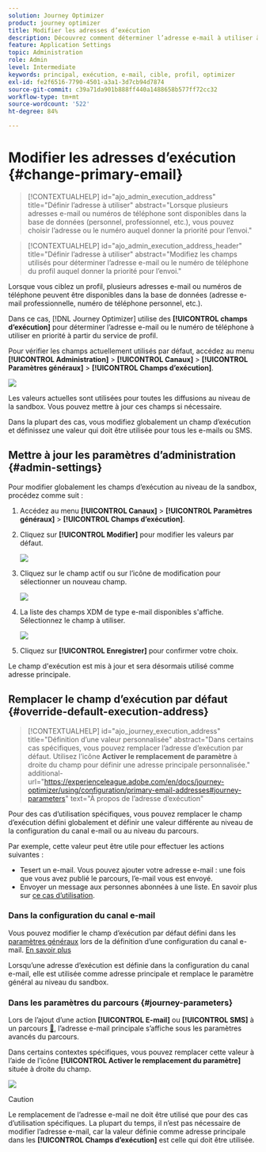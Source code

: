 ```yaml
---
solution: Journey Optimizer
product: journey optimizer
title: Modifier les adresses d’exécution
description: Découvrez comment déterminer l’adresse e-mail à utiliser à partir du service de profil.
feature: Application Settings
topic: Administration
role: Admin
level: Intermediate
keywords: principal, exécution, e-mail, cible, profil, optimizer
exl-id: fe2f6516-7790-4501-a3a1-3d7cb94d7874
source-git-commit: c39a71da901b888ff440a1488658b577ff72cc32
workflow-type: tm+mt
source-wordcount: '522'
ht-degree: 84%

---
```


# Modifier les adresses d’exécution {#change-primary-email}

>[!CONTEXTUALHELP]
>id="ajo_admin_execution_address"
>title="Définir l’adresse à utiliser"
>abstract="Lorsque plusieurs adresses e-mail ou numéros de téléphone sont disponibles dans la base de données (personnel, professionnel, etc.), vous pouvez choisir l’adresse ou le numéro auquel donner la priorité pour l’envoi."

>[!CONTEXTUALHELP]
>id="ajo_admin_execution_address_header"
>title="Définir l’adresse à utiliser"
>abstract="Modifiez les champs utilisés pour déterminer l’adresse e-mail ou le numéro de téléphone du profil auquel donner la priorité pour l’envoi."

Lorsque vous ciblez un profil, plusieurs adresses e-mail ou numéros de téléphone peuvent être disponibles dans la base de données (adresse e-mail professionnelle, numéro de téléphone personnel, etc.).

Dans ce cas, [!DNL Journey Optimizer] utilise des **[!UICONTROL champs d’exécution]** pour déterminer l’adresse e-mail ou le numéro de téléphone à utiliser en priorité à partir du service de profil.

Pour vérifier les champs actuellement utilisés par défaut, accédez au menu **[!UICONTROL Administration]** > **[!UICONTROL Canaux]** > **[!UICONTROL Paramètres généraux]** > **[!UICONTROL Champs d’exécution]**.

![](assets/primary-address-execution-fields.png)

Les valeurs actuelles sont utilisées pour toutes les diffusions au niveau de la sandbox. Vous pouvez mettre à jour ces champs si nécessaire.

Dans la plupart des cas, vous modifiez globalement un champ d’exécution et définissez une valeur qui doit être utilisée pour tous les e-mails ou SMS. <!--[Learn how](#admin-settings)-->

<!--In some specific use cases only, you can override the value set globally and define a different value at the journey level. [Learn more](#journey-parameters)-->

## Mettre à jour les paramètres d’administration {#admin-settings}

Pour modifier globalement les champs d’exécution au niveau de la sandbox, procédez comme suit :

1. Accédez au menu **[!UICONTROL Canaux]** > **[!UICONTROL Paramètres généraux]** > **[!UICONTROL Champs d’exécution]**.

1. Cliquez sur **[!UICONTROL Modifier]** pour modifier les valeurs par défaut.

   ![](assets/primary-address.png)

1. Cliquez sur le champ actif ou sur l’icône de modification pour sélectionner un nouveau champ.

   ![](assets/primary-address-edit.png)

1. La liste des champs XDM de type e-mail disponibles s&#39;affiche. Sélectionnez le champ à utiliser.

   ![](assets/primary-address-select-field.png)

1. Cliquez sur **[!UICONTROL Enregistrer]** pour confirmer votre choix.

Le champ d&#39;exécution est mis à jour et sera désormais utilisé comme adresse principale.

<!--1. You can also select an additional field to use as secondary email address. This allows you to determine which field to use if the primary field is empty for a profile. -->

## Remplacer le champ d’exécution par défaut {#override-default-execution-address}

>[!CONTEXTUALHELP]
>id="ajo_journey_execution_address"
>title="Définition d’une valeur personnalisée"
>abstract="Dans certains cas spécifiques, vous pouvez remplacer l’adresse d’exécution par défaut. Utilisez l’icône **Activer le remplacement de paramètre** à droite du champ pour définir une adresse principale personnalisée."
>additional-url="https://experienceleague.adobe.com/en/docs/journey-optimizer/using/configuration/primary-email-addresses#journey-parameters" text="À propos de l’adresse d’exécution"

Pour des cas d’utilisation spécifiques, vous pouvez remplacer le champ d’exécution défini globalement et définir une valeur différente au niveau de la configuration du canal e-mail ou au niveau du parcours.

Par exemple, cette valeur peut être utile pour effectuer les actions suivantes :

* Tesert un e-mail. Vous pouvez ajouter votre adresse e-mail : une fois que vous avez publié le parcours, l’e-mail vous est envoyé.
* Envoyer un message aux personnes abonnées à une liste. En savoir plus sur [ce cas d’utilisation](../building-journeys/message-to-subscribers-uc.md).

### Dans la configuration du canal e-mail

Vous pouvez modifier le champ d’exécution par défaut défini dans les [paramètres généraux](#admin-settings) lors de la définition d’une configuration du canal e-mail. [En savoir plus](../email/email-settings.md#execution-address)

Lorsqu’une adresse d’exécution est définie dans la configuration du canal e-mail, elle est utilisée comme adresse principale et remplace le paramètre général au niveau du sandbox.

### Dans les paramètres du parcours {#journey-parameters}

Lors de l’ajout d’une action **[!UICONTROL E-mail]** ou **[!UICONTROL SMS]** à un parcours [&#128279;](../email/create-email.md#create-email-journey-campaign), l’adresse e-mail principale s’affiche sous les paramètres avancés du parcours.

Dans certains contextes spécifiques, vous pouvez remplacer cette valeur à l’aide de l’icône **[!UICONTROL Activer le remplacement du paramètre]** située à droite du champ.

![](assets/journey-enable-parameter-override.png)

>[!CAUTION]
>
>Le remplacement de l’adresse e-mail ne doit être utilisé que pour des cas d’utilisation spécifiques. La plupart du temps, il n’est pas nécessaire de modifier l’adresse e-mail, car la valeur définie comme adresse principale dans les **[!UICONTROL Champs d’exécution]** est celle qui doit être utilisée.


